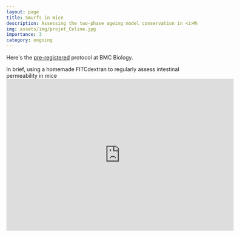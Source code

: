 ```yaml
---
layout: page
title: Smurfs in mice
description: Assessing the two-phase ageing model conservation in <i>Mus musculus</i>
img: assets/img/projet_Celine.jpg
importance: 3
category: ongoing
---
```


Here's the <a href="https://springernature.figshare.com/registered-reports_BMCB">pre-registered</a> protocol at BMC Biology. 

In brief, using a homemade FITCdextran to regularly assess intestinal permeability in mice <!-- Embedding a specific page (e.g., page 2) -->
<embed src="https://springernature.figshare.com/articles/preprint/Two_phases_model_of_ageing_in_mice_towards_a_better_identification_of_age-related_and_late-life_metabolic_decline_Registered_Report_Stage_1_Protocol_/23963208?file=42016557" type="application/pdf" width="600" height="400"></embed>
